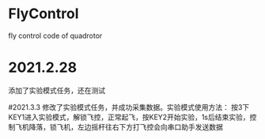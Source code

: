 # FlyControl
fly control code of quadrotor

# 2021.2.28
添加了实验模式任务，还在测试

#2021.3.3
修改了实验模式任务，并成功采集数据。实验模式使用方法：
    按3下KEY1进入实验模式，解锁飞控，正常起飞，按KEY2开始实验，1s后结束实验，控制飞机降落，锁飞机，左边摇杆往右下方打飞控会向串口助手发送数据